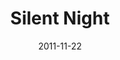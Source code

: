 ---
layout: music 
title: "Silent Night"
date: 2011-11-22 
description: "Original music from Awaited&#58; A Christmas Show."
sc-permalink-url: "http://soundcloud.com/crdschurch/silent-night"
audio: "http://s3.amazonaws.com/crossroads-media/music/audio/08%20Silent%20Night.mp3"
audio-duration: "03:52"
tag: 
 - awaited
src: "http://s3.amazonaws.com/crossroads-media/images/DefaultVideoImage.jpg"
---
